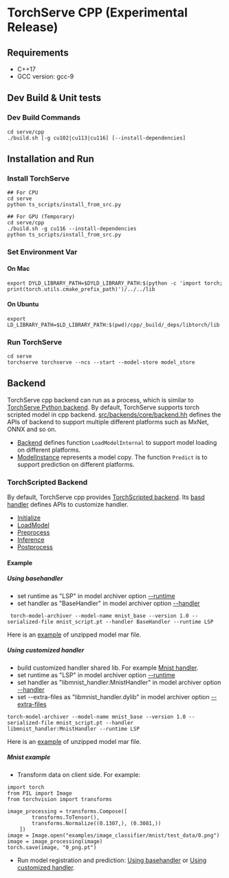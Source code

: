 # TorchServe CPP (Experimental Release)
## Requirements
* C++17
* GCC version: gcc-9
## Dev Build & Unit tests
### Dev Build Commands
```
cd serve/cpp 
./build.sh [-g cu102|cu113|cu116] [--install-dependencies]
```
## Installation and Run
### Install TorchServe
```
## For CPU
cd serve
python ts_scripts/install_from_src.py

## For GPU (Temporary)
cd serve/cpp
./build.sh -g cu116 --install-dependencies
python ts_scripts/install_from_src.py
```
### Set Environment Var
#### On Mac
```
export DYLD_LIBRARY_PATH=$DYLD_LIBRARY_PATH:$(python -c 'import torch; print(torch.utils.cmake_prefix_path)')/../../lib
```
#### On Ubuntu
```
export LD_LIBRARY_PATH=$LD_LIBRARY_PATH:$(pwd)/cpp/_build/_deps/libtorch/lib
```
### Run TorchServe
```
cd serve
torchserve torchserve --ncs --start --model-store model_store
```
## Backend
TorchServe cpp backend can run as a process, which is similar to [TorchServe Python backend](https://github.com/pytorch/serve/tree/master/ts). By default, TorchServe supports torch scripted model in cpp backend. [src/backends/core/backend.hh](https://github.com/pytorch/serve/blob/cpp_backend/cpp/src/backends/core/backend.hh) defines the APIs of backend to support multiple different platforms such as MxNet, ONNX and so on. 
* [Backend](https://github.com/pytorch/serve/blob/cpp_backend/cpp/src/backends/core/backend.hh#L60) defines function `LoadModelInternal` to support model loading on different platforms.
* [ModelInstance](https://github.com/pytorch/serve/blob/cpp_backend/cpp/src/backends/core/backend.hh#L25) represents a model copy. The function `Predict` is to support prediction on different platforms.
### TorchScripted Backend
By default, TorchServe cpp provides [TorchScripted backend](https://github.com/pytorch/serve/tree/cpp_backend/cpp/src/backends/torch_scripted). Its [basd handler](https://github.com/pytorch/serve/blob/cpp_backend/cpp/src/backends/torch_scripted/handler/base_handler.hh) defines APIs to customize handler.
* [Initialize](https://github.com/pytorch/serve/blob/cpp_backend/cpp/src/backends/torch_scripted/handler/base_handler.hh#L29)
* [LoadModel](https://github.com/pytorch/serve/blob/cpp_backend/cpp/src/backends/torch_scripted/handler/base_handler.hh#L37)
* [Preprocess](https://github.com/pytorch/serve/blob/cpp_backend/cpp/src/backends/torch_scripted/handler/base_handler.hh#L40)
* [Inference](https://github.com/pytorch/serve/blob/cpp_backend/cpp/src/backends/torch_scripted/handler/base_handler.hh#L46)
* [Postprocess](https://github.com/pytorch/serve/blob/cpp_backend/cpp/src/backends/torch_scripted/handler/base_handler.hh#L53)
#### Example
##### Using basehandler
* set runtime as "LSP" in model archiver option [--runtime](https://github.com/pytorch/serve/tree/master/model-archiver#arguments) 
* set handler as "BaseHandler" in model archiver option [--handler](https://github.com/pytorch/serve/tree/master/model-archiver#arguments)
```
 torch-model-archiver --model-name mnist_base --version 1.0 --serialized-file mnist_script.pt --handler BaseHandler --runtime LSP
```
Here is an [example](https://github.com/pytorch/serve/tree/cpp_backend/cpp/test/resources/torchscript_model/mnist/base_handler) of unzipped model mar file.
##### Using customized handler
* build customized handler shared lib. For example [Mnist handler](https://github.com/pytorch/serve/blob/cpp_backend/cpp/src/examples/image_classifier/mnist).
* set runtime as "LSP" in model archiver option [--runtime](https://github.com/pytorch/serve/tree/master/model-archiver#arguments) 
* set handler as "libmnist_handler:MnistHandler" in model archiver option [--handler](https://github.com/pytorch/serve/tree/master/model-archiver#arguments)
* set --extra-files as "libmnist_handler.dylib" in model archiver option [--extra-files](https://github.com/pytorch/serve/tree/master/model-archiver#arguments)
```
torch-model-archiver --model-name mnist_base --version 1.0 --serialized-file mnist_script.pt --handler libmnist_handler:MnistHandler --runtime LSP
```
Here is an [example](https://github.com/pytorch/serve/tree/cpp_backend/cpp/test/resources/torchscript_model/mnist/mnist_handler) of unzipped model mar file.
##### Mnist example
* Transform data on client side. For example:
```
import torch
from PIL import Image
from torchvision import transforms

image_processing = transforms.Compose([
        transforms.ToTensor(),
        transforms.Normalize((0.1307,), (0.3081,))
    ])
image = Image.open("examples/image_classifier/mnist/test_data/0.png")
image = image_processing(image)
torch.save(image, "0_png.pt")
```
* Run model registration and prediction: [Using basehandler](https://github.com/pytorch/serve/blob/cpp_backend/cpp/test/backends/torch_scripted/torch_scripted_backend_test.cc#L54) or [Using customized handler](https://github.com/pytorch/serve/blob/cpp_backend/cpp/test/backends/torch_scripted/torch_scripted_backend_test.cc#L72).





